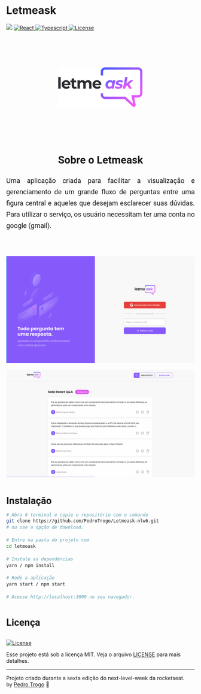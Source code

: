 <h1>Letmeask</h1>

<p>
	<img src="https://img.shields.io/badge/made%20by-Pedro%20Trogo-835AFD">
   	<a href="https://github.com/facebook/react">
    	<img alt="React" src="https://img.shields.io/badge/-React-yellow">
  	</a>
	  <a href="https://github.com/microsoft/TypeScript">
    	<img alt="Typescript" src="https://img.shields.io/badge/-Typescript-blue">
  	</a>
   <a href="https://opensource.org/licenses/MIT">
    <img alt="License" src="https://img.shields.io/badge/license-MIT-835AFD">
  </a>
</p>

<br>
<br>
<br>
<br>

<p align="center" >
	<img src=".github/logo.svg" width="45%" alt="Letmeask">
</p>

<br>
<br>
<br>
<br>

<h2 align="center" style="font: 700 28px Roboto, sans-serif;">Sobre o Letmeask</span></h2>

<p style='text-align: justify; font: 400 18px Roboto, sans-serif; line-height: 30px'>Uma aplicação criada para facilitar a visualização e gerenciamento de um grande fluxo de perguntas entre uma figura central e aqueles que desejam esclarecer suas dúvidas. 
Para utilizar o serviço, os usuário necessitam ter uma conta no google (gmail).</p>

<br>

<br>

<p align="center">
  <img src=".github/letmeask-cover_1.png" alt="Página inicial">
</p>

<p align="center">
  <img src=".github/letmeask-cover_2.png" alt="Sala com perguntas">
</p>

<br>

<strong style="font: 700 26px Roboto, sans-serif;">Instalação</strong>

```bash
# Abra 0 terminal e copie o repositório com o comando
git clone https://github.com/PedroTrogo/Letmeask-nlw6.git
# ou use a opção de download.

# Entre na pasta do projeto com 
cd letmeask

# Instale as dependências
yarn / npm install

# Rode a aplicação
yarn start / npm start

# Acesse http://localhost:3000 no seu navegador.
```

<br>


<strong style="font: 700 26px Roboto, sans-serif;">Licença</strong>

<br>
<a href="https://opensource.org/licenses/MIT">
    <img alt="License" src="https://img.shields.io/badge/license-MIT-6E40C9?style=flat-square">
</a>

<br>

Esse projeto está sob a licença MIT. Veja o arquivo [LICENSE](https://github.com/PedroTrogo/Letmeask-nlw6/blob/main/LICENSE) para mais detalhes.

---
Projeto criado durante a sexta edição do next-level-week da rocketseat.
<br>
by [Pedro Trogo](https://github.com/PedroTrogo) :rocket: 

<br>
<br>
<br>
